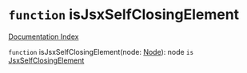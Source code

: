# `function` isJsxSelfClosingElement

[Documentation Index](../README.md)

`function` isJsxSelfClosingElement(node: [Node](../private.interface.Node/README.md)): node `is` [JsxSelfClosingElement](../private.interface.JsxSelfClosingElement/README.md)